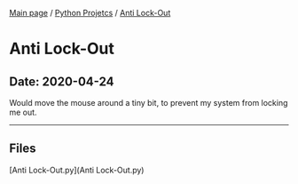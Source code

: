 [Main page](/) / [Python Projetcs](/python) / [Anti Lock-Out](/python/2020-04-24_Anti_Lock-Out)

# Anti Lock-Out

## Date: 2020-04-24

Would move the mouse around a tiny bit, to prevent my system from locking me out.

-----

## Files

[Anti Lock-Out.py](Anti Lock-Out.py)